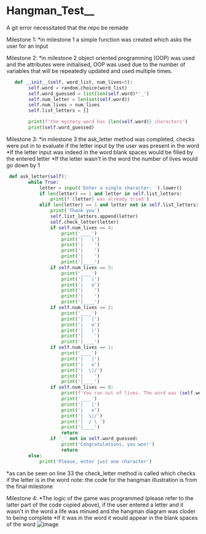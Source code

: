 # Hangman_Test__
A git error necessitated that the repo be remade

Milestone 1:
*in milestone 1 a simple function was created which asks the user for an input

Milestone 2:
*in milestone 2 object oriented programming (OOP) was used and the attributes were initialised, OOP was used due to the number of variables that will be repeatedly updated and used multiple times.
```python
   def __init__(self, word_list, num_lives=5):
        self.word = random.choice(word_list)
        self.word_guessed = list(len(self.word)*'_')
        self.num_letter = len(set(self.word))
        self.num_lives = num_lives
        self.list_letters = []

        print(f'the mystery word has {len(self.word)} characters')
        print(self.word_guessed)
```
Milestone 3:
*in milestone 3 the ask_letter method was completed, checks were put in to evaluate if the letter input by the user was present in the word
*If the letter input was indeed in the word blank spaces would be filled by the entered letter
*If the letter wasn't in the word the number of lives would go down by 1
```python
 def ask_letter(self):
        while True:
            letter = input('Enter a single character: ').lower()
            if len(letter) == 1 and letter in self.list_letters:
                print(f'{letter} was already tried')
            elif len(letter) == 1 and letter not in self.list_letters:
                print('Thank you')
                self.list_letters.append(letter)
                self.check_letter(letter)
                if self.num_lives == 4:
                    print('____')
                    print('|   |')
                    print('|    ')
                    print('|    ')
                    print('|    ')
                    print('|____')
                if self.num_lives == 3:
                    print('____')
                    print('|   |')
                    print('|   o')
                    print('|    ')
                    print('|    ')
                    print('|____')
                if self.num_lives == 2:
                    print('____')
                    print('|   |')
                    print('|   o')
                    print('|   |')
                    print('|    ')
                    print('|____')
                if self.num_lives == 1:
                    print('____')
                    print('|   |')
                    print('|   o')
                    print('|  \|/')
                    print('|    ')
                    print('|____')
                if self.num_lives == 0:
                    print(f'You ran out of lives. The word was {self.word}')
                    print('____')
                    print('|   |')
                    print('|   o')
                    print('|  \|/')
                    print('|  / \ ')
                    print('|____')
                    return
                if '_' not in self.word_guessed:
                    print('Congratulations, you won!')
                    return
        else:
            print('Please, enter just one character')
```
*as can be seen on line 33 the check_letter method is called which checks if the letter is in the word
note: the code for the hangman illustration is from the final milestone

Milestone 4:
*The logic of the game was programmed (please refer to the latter part of the code copied above), if the user entered a letter and it wasn't in the word a life was minued and the hangman diagram was cloder to being complete
*If it was in the word it would appear in the blank spaces of the word
![image](https://user-images.githubusercontent.com/99564434/177201477-460d355d-ea43-4661-b43a-991a8e6976ac.png)

        
